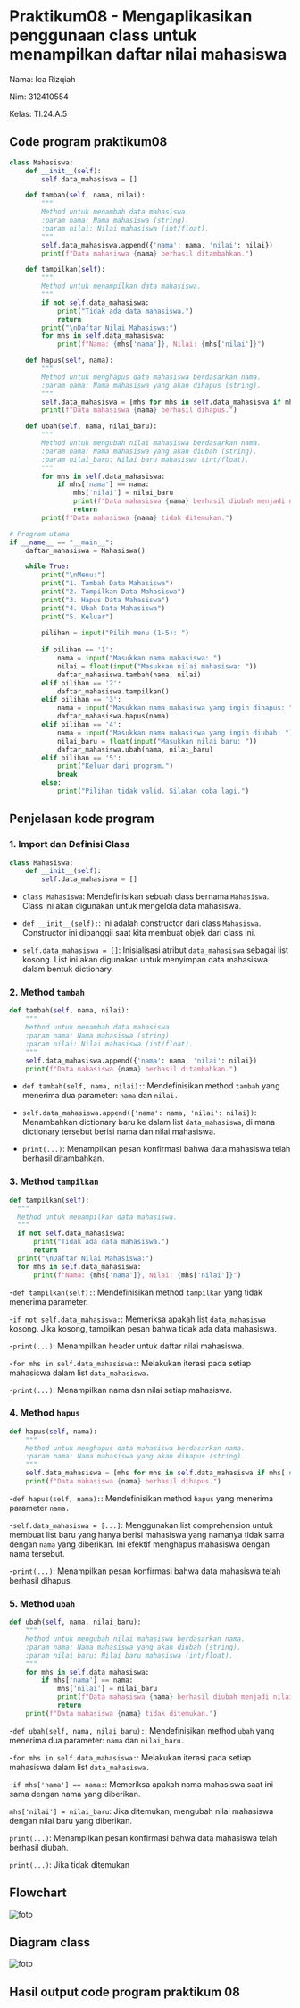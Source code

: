 # Praktikum08 - Mengaplikasikan penggunaan class untuk menampilkan daftar nilai mahasiswa

Nama: Ica Rizqiah

Nim: 312410554

Kelas: TI.24.A.5

## Code program praktikum08 

```python
class Mahasiswa:
    def __init__(self):
        self.data_mahasiswa = []

    def tambah(self, nama, nilai):
        """
        Method untuk menambah data mahasiswa.
        :param nama: Nama mahasiswa (string).
        :param nilai: Nilai mahasiswa (int/float).
        """
        self.data_mahasiswa.append({'nama': nama, 'nilai': nilai})
        print(f"Data mahasiswa {nama} berhasil ditambahkan.")

    def tampilkan(self):
        """
        Method untuk menampilkan data mahasiswa.
        """
        if not self.data_mahasiswa:
            print("Tidak ada data mahasiswa.")
            return
        print("\nDaftar Nilai Mahasiswa:")
        for mhs in self.data_mahasiswa:
            print(f"Nama: {mhs['nama']}, Nilai: {mhs['nilai']}")

    def hapus(self, nama):
        """
        Method untuk menghapus data mahasiswa berdasarkan nama.
        :param nama: Nama mahasiswa yang akan dihapus (string).
        """
        self.data_mahasiswa = [mhs for mhs in self.data_mahasiswa if mhs['nama'] != nama]
        print(f"Data mahasiswa {nama} berhasil dihapus.")

    def ubah(self, nama, nilai_baru):
        """
        Method untuk mengubah nilai mahasiswa berdasarkan nama.
        :param nama: Nama mahasiswa yang akan diubah (string).
        :param nilai_baru: Nilai baru mahasiswa (int/float).
        """
        for mhs in self.data_mahasiswa:
            if mhs['nama'] == nama:
                mhs['nilai'] = nilai_baru
                print(f"Data mahasiswa {nama} berhasil diubah menjadi nilai {nilai_baru}.")
                return
        print(f"Data mahasiswa {nama} tidak ditemukan.")

# Program utama
if __name__ == "__main__":
    daftar_mahasiswa = Mahasiswa()

    while True:
        print("\nMenu:")
        print("1. Tambah Data Mahasiswa")
        print("2. Tampilkan Data Mahasiswa")
        print("3. Hapus Data Mahasiswa")
        print("4. Ubah Data Mahasiswa")
        print("5. Keluar")
        
        pilihan = input("Pilih menu (1-5): ")
        
        if pilihan == '1':
            nama = input("Masukkan nama mahasiswa: ")
            nilai = float(input("Masukkan nilai mahasiswa: "))
            daftar_mahasiswa.tambah(nama, nilai)
        elif pilihan == '2':
            daftar_mahasiswa.tampilkan()
        elif pilihan == '3':
            nama = input("Masukkan nama mahasiswa yang ingin dihapus: ")
            daftar_mahasiswa.hapus(nama)
        elif pilihan == '4':
            nama = input("Masukkan nama mahasiswa yang ingin diubah: ")
            nilai_baru = float(input("Masukkan nilai baru: "))
            daftar_mahasiswa.ubah(nama, nilai_baru)
        elif pilihan == '5':
            print("Keluar dari program.")
            break
        else:
            print("Pilihan tidak valid. Silakan coba lagi.")
```

## Penjelasan kode program

### 1. Import dan Definisi Class

```python
class Mahasiswa:
    def __init__(self):
        self.data_mahasiswa = []
```

- `class Mahasiswa`: Mendefinisikan sebuah class bernama `Mahasiswa`. Class ini akan digunakan untuk mengelola data mahasiswa.

- `def __init__(self):`: Ini adalah constructor dari class `Mahasiswa`. Constructor ini dipanggil saat kita membuat objek dari class ini.

- `self.data_mahasiswa = []`: Inisialisasi atribut `data_mahasiswa` sebagai list kosong. List ini akan digunakan untuk menyimpan data mahasiswa dalam bentuk dictionary.


### 2. Method `tambah`

```python
def tambah(self, nama, nilai):
    """
    Method untuk menambah data mahasiswa.
    :param nama: Nama mahasiswa (string).
    :param nilai: Nilai mahasiswa (int/float).
    """
    self.data_mahasiswa.append({'nama': nama, 'nilai': nilai})
    print(f"Data mahasiswa {nama} berhasil ditambahkan.")
```

- `def tambah(self, nama, nilai):`: Mendefinisikan method `tambah` yang menerima dua parameter: `nama` dan `nilai.`
  
- `self.data_mahasiswa.append({'nama': nama, 'nilai': nilai})`: Menambahkan dictionary baru ke dalam list `data_mahasiswa`, di mana dictionary tersebut berisi nama dan nilai mahasiswa.
    
- `print(...)`: Menampilkan pesan konfirmasi bahwa data mahasiswa telah berhasil ditambahkan.

### 3. Method `tampilkan`

  ```python
  def tampilkan(self):
    """
    Method untuk menampilkan data mahasiswa.
    """
    if not self.data_mahasiswa:
        print("Tidak ada data mahasiswa.")
        return
    print("\nDaftar Nilai Mahasiswa:")
    for mhs in self.data_mahasiswa:
        print(f"Nama: {mhs['nama']}, Nilai: {mhs['nilai']}")
  ```

-`def tampilkan(self):`: Mendefinisikan method `tampilkan` yang tidak menerima parameter.

-`if not self.data_mahasiswa:`: Memeriksa apakah list `data_mahasiswa` kosong. Jika kosong, tampilkan pesan bahwa tidak ada data mahasiswa.

-`print(...)`: Menampilkan header untuk daftar nilai mahasiswa.

-`for mhs in self.data_mahasiswa:`: Melakukan iterasi pada setiap mahasiswa dalam list `data_mahasiswa.`

-`print(...)`: Menampilkan nama dan nilai setiap mahasiswa.

### 4. Method `hapus`

```python
def hapus(self, nama):
    """
    Method untuk menghapus data mahasiswa berdasarkan nama.
    :param nama: Nama mahasiswa yang akan dihapus (string).
    """
    self.data_mahasiswa = [mhs for mhs in self.data_mahasiswa if mhs['nama'] != nama]
    print(f"Data mahasiswa {nama} berhasil dihapus.")
```

-`def hapus(self, nama):`: Mendefinisikan method `hapus` yang menerima parameter `nama.`

-`self.data_mahasiswa = [...]`: Menggunakan list comprehension untuk membuat list baru yang hanya berisi mahasiswa yang namanya tidak sama dengan `nama` yang diberikan. Ini efektif menghapus mahasiswa dengan nama tersebut.

-`print(...)`: Menampilkan pesan konfirmasi bahwa data mahasiswa telah berhasil dihapus.

### 5. Method `ubah`

```python
def ubah(self, nama, nilai_baru):
    """
    Method untuk mengubah nilai mahasiswa berdasarkan nama.
    :param nama: Nama mahasiswa yang akan diubah (string).
    :param nilai_baru: Nilai baru mahasiswa (int/float).
    """
    for mhs in self.data_mahasiswa:
        if mhs['nama'] == nama:
            mhs['nilai'] = nilai_baru
            print(f"Data mahasiswa {nama} berhasil diubah menjadi nilai {nilai_baru}.")
            return
    print(f"Data mahasiswa {nama} tidak ditemukan.")
```

-`def ubah(self, nama, nilai_baru):`: Mendefinisikan method `ubah` yang menerima dua parameter: `nama` dan `nilai_baru.`

-`for mhs in self.data_mahasiswa:`: Melakukan iterasi pada setiap mahasiswa dalam list `data_mahasiswa.`

-`if mhs['nama'] == nama:`: Memeriksa apakah nama mahasiswa saat ini sama dengan nama yang diberikan.

`mhs['nilai'] = nilai_baru`: Jika ditemukan, mengubah nilai mahasiswa dengan nilai baru yang diberikan.

`print(...)`: Menampilkan pesan konfirmasi bahwa data mahasiswa telah berhasil diubah.

`print(...)`: Jika tidak ditemukan

## Flowchart 

![foto]()

## Diagram class

![foto]()

## Hasil output code program praktikum 08
